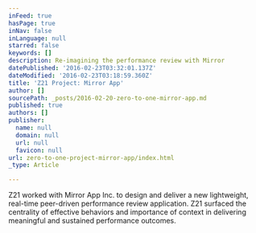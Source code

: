 ```yaml
---
inFeed: true
hasPage: true
inNav: false
inLanguage: null
starred: false
keywords: []
description: Re-imagining the performance review with Mirror
datePublished: '2016-02-23T03:32:01.137Z'
dateModified: '2016-02-23T03:18:59.360Z'
title: 'Z21 Project: Mirror App'
author: []
sourcePath: _posts/2016-02-20-zero-to-one-mirror-app.md
published: true
authors: []
publisher:
  name: null
  domain: null
  url: null
  favicon: null
url: zero-to-one-project-mirror-app/index.html
_type: Article

---
```

Z21 worked with Mirror App Inc. to design and deliver a new lightweight, real-time peer-driven performance review application. Z21 surfaced the centrality of effective behaviors and importance of context in delivering meaningful and sustained performance outcomes.